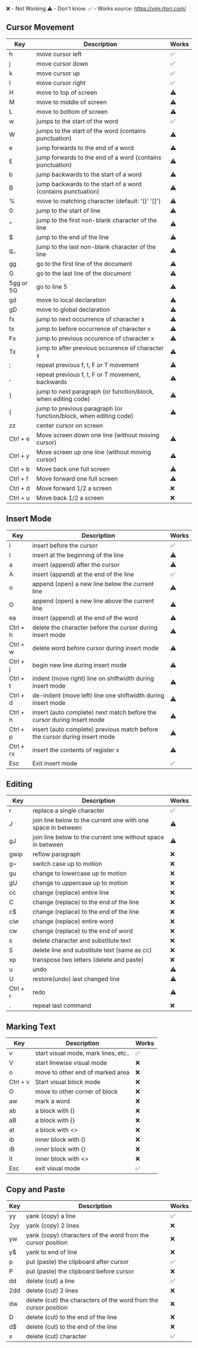 
❌ - Not Working
⚠️ - Don't know.
✅ - Works
source: https://vim.rtorr.com/


## Cursor Movement
| Key | Description | Works |
--- | --- | ---
| h | move cursor left | ✅ |
| j | move cursor down | ✅ |
| k | move cursor up | ✅ |
| l | move cursor right | ✅|
| H | move to top of screen | ⚠️ |
| M | move to middle of screen | ⚠️ |
| L | move to bottom of screen | ⚠️|
| w | jumps to the start of the word | ✅ |
| W | jumps to the start of the word (contains punctuation) | ⚠️|
| e | jump forwards to the end of a word | ⚠️|
| E | jump forwards to the end of a word (contains punctuation) | ⚠️|
| b | jump backwards to the start of a word | ⚠️|
| B | jump backwards to the start of a word (contains punctuation) | ⚠️|
| % | move to matching character (default: '()' '[]') | ⚠️|
| 0 | jump to the start of line | ⚠️|
| ^ | jump to the first non-blank character of the line | ⚠️|
| $ | jump to the end of the line | ⚠️|
| g_ | jump to the last non-blank character of the line | ⚠️|
| gg | go to the first line of the document | ⚠️|
| G | go to the last line of the document | ⚠️|
| 5gg or 5G | go to line 5 | ⚠️|
| gd | move to local declaration | ⚠️|
| gD | move to global declaration | ⚠️|
| fx | jump to next occurrence of character x | ⚠️|
| tx | jump to before occurrence of character x | ⚠️|
| Fx | jump to previous occurence of character x | ⚠️|
| Tx | jump to after previous occurence of character x | ⚠️|
| ; | repeat previous f, t, F or T movement | ⚠️|
| , | repeat previous f, t, F or T movement, backwards | ⚠️|
| } | jump to next paragraph (or function/block, when editing code) | ⚠️|
| { | jump to previous paragraph (or function/block, when editing code) | ⚠️|
| zz | center cursor on screen | ️|
| Ctrl + e | Move screen down one line (without moving cursor) | ⚠️|
| Ctrl + y | Move screen up one line (without moving cursor) | ⚠️|
| Ctrl + b | Move back one full screen | ⚠️|
| Ctrl + f | Move forward one full screen | ⚠️|
| Ctrl + d | Move forward 1/2 a screen | ❌|
| Ctrl + u | Move back 1/2 a screen | ❌|


## Insert Mode
| Key | Description | Works |
--- | --- | ---
| i | insert before the cursor | ✅ |
| I | insert at the beginning of the line | ⚠️ |
| a | insert (append) after the cursor | ⚠️ |
| A | insert (append) at the end of the line | ✅ |
| o | append (open) a new line below the current line | ⚠️ |
| O | append (open) a new line above the current line | ⚠️ |
| ea | insert (append) at the end of the word | ⚠️ |
| Ctrl + h | delete the character before the cursor during insert mode| ⚠️ |
| Ctrl + w | delete word before cursor during insert mode | ⚠️ |
| Ctrl + j | begin new line during insert mode | ⚠️ |
| Ctrl + t | indent (move right) line on shiftwidth during insert mode | ⚠️ |
| Ctrl + d | de-indent (move left) line one shiftwidth during insert mode | ⚠️ |
| Ctrl + n | insert (auto complete) next match before the cursor during insert mode | ⚠️ |
| Ctrl + p | insert (auto complete) previous match before the cursor during insert mode | ⚠️ |
| Ctrl + rx | insert the contents of register x | ⚠️ |
| Esc | Exit insert mode | ✅ |


## Editing
| Key | Description | Works |
--- | --- | ---
| r | replace a single character | ✅ |
| J | join line below to the current one with one space in between | ⚠️ |
| gJ | join line below to the current one without space in between | ⚠️ |
| gwip | reflow paragraph | ❌ |
| g~ | switch case up to motion | ❌ |
| gu | change to lowercase up to motion | ❌ |
| gU | change to uppercase up to motion | ❌ |
| cc | change (replace) entire line | ❌ |
| C | change (replace) to the end of the line | ❌ |
| c$ | change (replace) to the end of the line | ❌ |
| ciw | change (replace) entire word | ❌ |
| cw | change (replace) to the end of word | ❌ |
| s | delete character and substitute text | ❌ |
| S | delete line and substitute text (same as cc) | ❌ |
| xp | transpose two letters (delete and paste) | ❌ |
| u | undo | ⚠️ |
| U | restore(undo) last changed line| ⚠️ |
| Ctrl + r | redo | ⚠️ | 
| . | repeat last command | ❌ |


## Marking Text
| Key | Description | Works |
--- | --- | ---
| v | start visual mode, mark lines, etc.. | ✅ | 
| V | start linewise visual mode | ❌ | 
| o | move to other end of marked area | ❌ | 
| Ctrl + v | Start visual block mode | ❌ | 
| O | move to other corner of block | ❌ | 
| aw | mark a word | ❌ | 
| ab | a block with () | ❌ | 
| aB | a block with {} | ❌ | 
| at | a block with <> | ❌ | 
| ib | inner block with () | ❌ | 
| iB | inner block with {} | ❌ | 
| it | inner block with <> | ❌ | 
| Esc | exit visual mode | ✅ |




## Copy and Paste
| Key | Description | Works |
--- | --- | ---
| yy | yank (copy) a line | ✅ |
| 2yy | yank (copy) 2 lines |❌|
| yw | yank (copy) characters of the word from the cursor position | ❌ |
| y$ | yank to end of line | ❌ |
| p | put (paste) the clipboard after cursor | ✅ |
| P | put (paste) the clipboard before cursor | ❌ |
| dd | delete (cut) a line | ✅ |
| 2dd | delete (cut) 2 lines |❌|
| dw | delete (cut) the characters of the word from the cursor position | ❌ |
| D | delete (cut) to the end of the line |  ❌ | 
| d$| delete (cut) to the end of the line |  ❌|
| x | delete (cut) character | ✅ |
